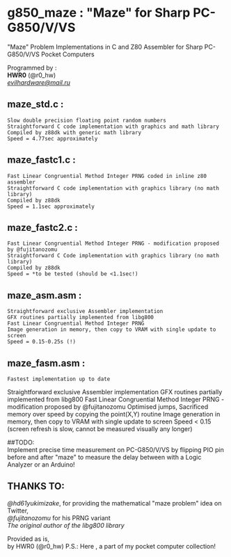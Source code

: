 # g850_maze : "Maze" for Sharp PC-G850/V/VS 
"Maze" Problem Implementations in C and Z80 Assembler for Sharp PC-G850/V/VS Pocket Computers





Programmed by :<br>
	**HWR0** (@r0_hw) <br>
	*evilhardware@mail.ru*


maze_std.c	:
-------------
	Slow double precision floating point random numbers
	Straightforward C code implementation with graphics and math library
	Compiled by z88dk with generic math library
	Speed = 4.77sec approximately
	
maze_fastc1.c :
---------------
	Fast Linear Congruential Method Integer PRNG coded in inline z80 assembler
	Straightforward C code implementation with graphics library (no math library)
	Compiled by z88dk
	Speed = 1.1sec approximately

maze_fastc2.c :
---------------

	Fast Linear Congruential Method Integer PRNG - modification proposed by @fujitanozomu
	Straightforward C Code implementation with graphics library (no math library)
	Compiled by z88dk
	Speed = *to be tested (should be <1.1sec!)

maze_asm.asm :
--------------
	Straightforward exclusive Assembler implementation
	GFX routines partially implemented from libg800
	Fast Linear Congruential Method Integer PRNG 
	Image generation in memory, then copy to VRAM with single update to screen 
	Speed = 0.15-0.25s (!) 

maze_fasm.asm :
--------------
	Fastest implementation up to date
  Straightforward exclusive Assembler implementation
  GFX routines partially implemented from libg800
	Fast Linear Congruential Method Integer PRNG - modification proposed by @fujitanozomu
  Optimised jumps, Sacrificed memory over speed by copying the point(X,Y) routine 
	Image generation in memory, then copy to VRAM with single update to screen
	Speed < 0.15 (screen refresh is slow, cannot be measured visually any longer)
  
  
  
##TODO: 	
		Implement precise time measurement on PC-G850/V/VS by flipping PIO pin before and after "maze" to measure the delay between with a Logic Analyzer or an Arduino!
		
    
    
THANKS TO:
----------

*@hd61yukimizake*, for providing the mathematical "maze problem" idea on Twitter, <br>
*@fujitanozomu* for his PRNG variant <br>
*The original author of the libg800 library* <br>




Provided as is,<br>
by HWR0 (@r0_hw)
P.S.: Here , a part of my pocket computer collection!
